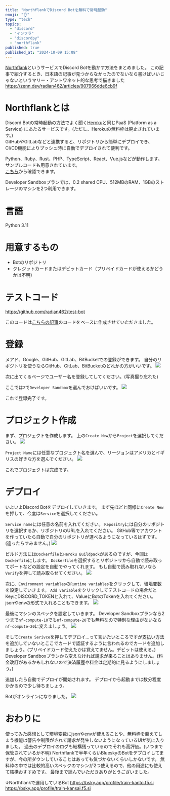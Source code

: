 ```yaml
---
title: "NorthflankでDiscord Botを無料で常時起動"
emoji: "👌"
type: "tech"
topics:
  - "discord"
  - "インフラ"
  - "discordpy"
  - "northflank"
published: true
published_at: "2024-10-09 15:08"
---
```


[Northflank](https://northflank.com)というサービスでDiscord Botを動かす方法をまとめました。
この記事で紹介するとき、日本語の記事が見つからなかったのでないなら書けばいいじゃないというマリー・アントワネット的な思考で描きました
https://zenn.dev/radian462/articles/907966dde6cb9f

# Northflankとは
Discord Botの常時起動の方法でよく聞く[Heroku](https://jp.heroku.com)と同じPaaS (Platform as a Service) にあたるサービスです。(ただし、Herokuの無料枠は廃止されています。)  
GitHubやGitLabなどと連携すると、リポジトリから簡単にデプロイでき、CI/CD機能によりプッシュ時に自動でデプロイされて便利です。  

Python、Ruby、Rust、PHP、TypeScript、React、Vue.jsなどが動作します。サンプルコードも用意されています。  
[こちら](https://github.com/northflank-examples)から確認できます。  

Developer Sandboxプランでは、0.2 shared CPU、512MBのRAM、1GBのストレージのマシンを2つ利用できます。

# 言語
Python 3.11

# 用意するもの
- Botのリポジトリ
- クレジットカードまたはデビットカード（プリペイドカードが使えるかどうかは不明）

# テストコード
https://github.com/radian462/test-bot

このコードは[こちらの記事](https://qiita.com/Erytheia/items/2f64c06d6d8a4f802390)のコードをベースに作成させていただきました。

# 登録
メアド、Google、GitHub、GitLab、BitBucketでの登録ができます。
自分のリポジトリを使うならGitHub、GitLab、BitBucketのどれかの方がいいです。
![](https://storage.googleapis.com/zenn-user-upload/4d9fe9a7ddbc-20241008.jpeg)


次に出てくるページでユーザー名を登録してしてください。(写真撮り忘れた)


ここでは`2`で`Developer Sandbox`を選んでおけばいいです。
![](https://storage.googleapis.com/zenn-user-upload/99689f305073-20241009.jpeg)

これで登録完了です。

# プロジェクト作成
まず、プロジェクトを作成します。
上の`Create New`から`Project`を選択してください。
![](https://storage.googleapis.com/zenn-user-upload/03f51cefb94c-20241009.jpeg)


`Project Name`には任意なプロジェクト名を選んで、リージョンはアメリカとイギリスの好きな方を選んでください。
![](https://storage.googleapis.com/zenn-user-upload/402bddf4923e-20241009.jpeg)

これでプロジェクトは完成です。

# デプロイ
いよいよDiscord Botをデプロイしていきます。
まず先ほどと同様に`Create New`を押して、今度は`Service`を選択してください。

`Service name`には任意の名前を入れてください。
`Repositry`には自分のリポジトリを選択するか、リポジトリのURLを入れてください。
GitHub等でアカウントを作っていたら自動で自分のリポジトリが選べるようになっているはずです。(違ったらすみません。)
![](https://storage.googleapis.com/zenn-user-upload/356be1ab73b9-20241009.jpeg)

ビルド方法には`Dockerfile`と`Heroku Buildpack`があるのですが、今回は`Dockerfile`にします。
`Dockerfile`を選択するとリポジトリから自動で読み取ってポートなどの設定を自動でやってくれます。
もし自動で読み取れないなら`Verify`を押して読み取らせてください。
![](https://storage.googleapis.com/zenn-user-upload/e47ffb562e53-20241009.jpeg)

次に、`Environment variables`の`Runtime variables`をクリックして、環境変数を設定していきます。
`Add variable`をクリックしてテストコードの場合だとKeyにDISCORD_TOKENと入れて、ValueにBotのTokenを入れてください。
jsonやenvの形式で入れることもできます。
![](https://storage.googleapis.com/zenn-user-upload/2d13bf7d7e99-20241009.jpeg)

最後にマシンのスペックを設定していきます。
Developer Sandboxプランなら2つまで`nf-compute-10`でも`nf-compute-20`でも無料なので特別な理由がないなら`nf-compute-20`に変えましょう。
![](https://storage.googleapis.com/zenn-user-upload/8facaa45c6f0-20241009.jpeg)

そして`Create Serivce`を押してデプロイ...って言いたいところですが支払い方法を追加していないとここでカードで認証するように言われるのでカードを追加しましょう。(プリペイドカード使えたかは覚えてません。デビットは使える。)
Developer Sandboxプランから変えなければ請求が来ることはありません。(料金改訂があるかもしれないので決済履歴や料金は定期的に見るようにしましょう。)

追加したら自動でデプロイが開始されます。
デプロイから起動までは数分程度かかるので少し待ちましょう。

Botがオンラインになりました。
![](https://storage.googleapis.com/zenn-user-upload/cd355a98762f-20241009.jpeg)

# おわりに
使ってみた感想として環境変数にjsonやenvが使えることや、無料枠を超えてしまう機能は警告や制限がされて請求が発生しないようになっているUIが気に入りました。
過去のデプロイのログも結構残っているのでそれも高評価。(いつまで保管されているか不明)
Northflankで半年くらいBlueskyのBotをデプロイしてますが、今の所ダウンしていることはあっても気づかないくらいしかないです。
無料枠の中では比較的高いスペックのマシンが2つ使えるので、他の用途にも使えて結構おすすめです。
最後まで読んでいただきありがとうございました。

↓Northflankで運用しているBot
https://bsky.app/profile/train-kanto.f5.si
https://bsky.app/profile/train-kansai.f5.si